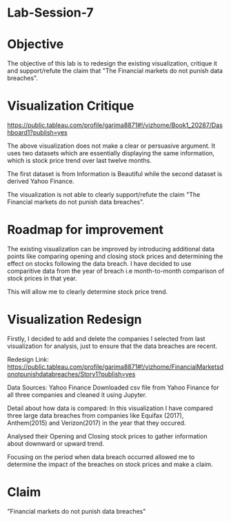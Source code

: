 # Lab-Session-7

# Objective

The objective of this lab is to redesign the existing visualization, critique it and support/refute the claim that "The Financial markets do not punish data breaches".


# Visualization Critique

https://public.tableau.com/profile/garima8871#!/vizhome/Book1_20287/Dashboard1?publish=yes

The above visualization does not make a clear or persuasive argument. It uses two datasets which are essentially displaying the same information, which is stock price trend over last twelve months.

The first dataset is from Information is Beautiful while the second dataset is derived Yahoo Finance. 

The visualization is not able to clearly support/refute the claim "The Financial markets do not punish data breaches".

# Roadmap for improvement

The existing visualization can be improved by introducing additional data points like comparing opening and closing stock prices and determining the effect on stocks following the data breach. I have decided to use comparitive data from the year of breach i.e month-to-month comparison of stock prices in that year.

This will allow me to clearly determine stock price trend.

# Visualization Redesign

Firstly, I decided to add and delete the companies I selected from last visualization for analysis, just to ensure that the data breaches are recent.

Redesign Link:
https://public.tableau.com/profile/garima8871#!/vizhome/FinancialMarketsdonotpunishdatabreaches/Story1?publish=yes

Data Sources: Yahoo Finance
Downloaded csv file from Yahoo Finance for all three companies and cleaned it using Jupyter.

Detail about how data is compared: 
In this visualization I have compared three large data breaches from companies like Equifax (2017), Anthem(2015) and Verizon(2017) in the year that they occured.

Analysed their Opening and Closing stock prices to gather information about downward or upward trend. 

Focusing on the period when data breach occurred allowed me to determine the impact of the breaches on stock prices and make a claim.


# Claim
"Financial markets do not punish data breaches"
